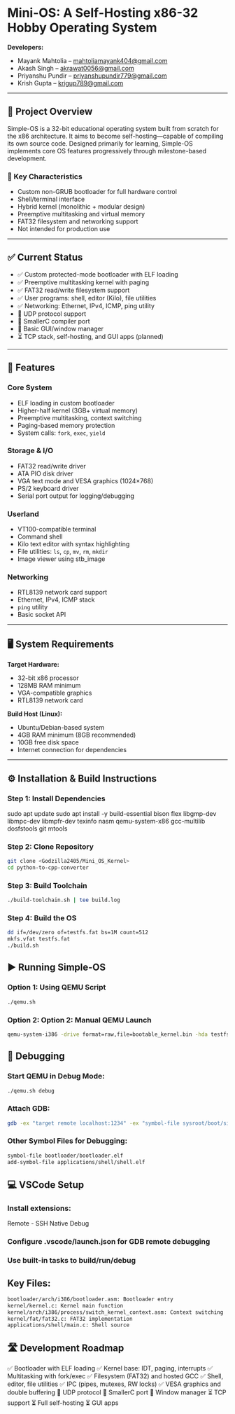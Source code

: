 # Mini-OS: A Self-Hosting x86-32 Hobby Operating System

**Developers:**  
- Mayank Mahtolia – mahtoliamayank404@gmail.com  
- Akash Singh – akrawat0056@gmail.com  
- Priyanshu Pundir – priyanshupundir779@gmail.com  
- Krish Gupta – krigup789@gmail.com

---

## 📌 Project Overview

Simple-OS is a 32-bit educational operating system built from scratch for the x86 architecture. It aims to become self-hosting—capable of compiling its own source code. Designed primarily for learning, Simple-OS implements core OS features progressively through milestone-based development.

### 🔧 Key Characteristics
- Custom non-GRUB bootloader for full hardware control  
- Shell/terminal interface  
- Hybrid kernel (monolithic + modular design)  
- Preemptive multitasking and virtual memory  
- FAT32 filesystem and networking support  
- Not intended for production use  

---

## ✅ Current Status

- ✅ Custom protected-mode bootloader with ELF loading  
- ✅ Preemptive multitasking kernel with paging  
- ✅ FAT32 read/write filesystem support  
- ✅ User programs: shell, editor (Kilo), file utilities  
- ✅ Networking: Ethernet, IPv4, ICMP, ping utility  
- 🚧 UDP protocol support  
- 🚧 SmallerC compiler port  
- 🚧 Basic GUI/window manager  
- ⏳ TCP stack, self-hosting, and GUI apps (planned)

---

## 🧠 Features

### Core System
- ELF loading in custom bootloader  
- Higher-half kernel (3GB+ virtual memory)  
- Preemptive multitasking, context switching  
- Paging-based memory protection  
- System calls: `fork`, `exec`, `yield`

### Storage & I/O
- FAT32 read/write driver  
- ATA PIO disk driver  
- VGA text mode and VESA graphics (1024×768)  
- PS/2 keyboard driver  
- Serial port output for logging/debugging  

### Userland
- VT100-compatible terminal  
- Command shell  
- Kilo text editor with syntax highlighting  
- File utilities: `ls`, `cp`, `mv`, `rm`, `mkdir`  
- Image viewer using stb_image

### Networking
- RTL8139 network card support  
- Ethernet, IPv4, ICMP stack  
- `ping` utility  
- Basic socket API

---

## 🖥️ System Requirements

**Target Hardware:**  
- 32-bit x86 processor  
- 128MB RAM minimum  
- VGA-compatible graphics  
- RTL8139 network card

**Build Host (Linux):**  
- Ubuntu/Debian-based system  
- 4GB RAM minimum (8GB recommended)  
- 10GB free disk space  
- Internet connection for dependencies

---

## ⚙️ Installation & Build Instructions

### Step 1: Install Dependencies
sudo apt update
sudo apt install -y build-essential bison flex libgmp-dev libmpc-dev libmpfr-dev texinfo nasm qemu-system-x86 gcc-multilib dosfstools git mtools

### Step 2: Clone Repository
```bash
git clone <Godzilla2405/Mini_OS_Kernel>
cd python-to-cpp-converter
```

### Step 3: Build Toolchain 
```bash
./build-toolchain.sh | tee build.log
```

### Step 4: Build the OS
```bash
dd if=/dev/zero of=testfs.fat bs=1M count=512
mkfs.vfat testfs.fat
./build.sh
```

## ▶️ Running Simple-OS
### Option 1: Using QEMU Script
```bash
./qemu.sh
```

### Option 2: Option 2: Manual QEMU Launch
```bash
qemu-system-i386 -drive format=raw,file=bootable_kernel.bin -hda testfs.fat -serial stdio -m 512M -vga std -net nic,model=rtl8139 -net user
```

## 🐞 Debugging
### Start QEMU in Debug Mode:
```bash
./qemu.sh debug
```

### Attach GDB:
```bash
gdb -ex "target remote localhost:1234" -ex "symbol-file sysroot/boot/simple_os.kernel"
```

### Other Symbol Files for Debugging:
```bash
symbol-file bootloader/bootloader.elf
add-symbol-file applications/shell/shell.elf
```

## 💻 VSCode Setup

### Install extensions:
Remote - SSH
Native Debug

### Configure .vscode/launch.json for GDB remote debugging

### Use built-in tasks to build/run/debug

## Key Files:
```bash
bootloader/arch/i386/bootloader.asm: Bootloader entry
kernel/kernel.c: Kernel main function
kernel/arch/i386/process/switch_kernel_context.asm: Context switching
kernel/fat/fat32.c: FAT32 implementation
applications/shell/main.c: Shell source
```

## 🛣️ Development Roadmap
✅ Bootloader with ELF loading
✅ Kernel base: IDT, paging, interrupts
✅ Multitasking with fork/exec
✅ Filesystem (FAT32) and hosted GCC
✅ Shell, editor, file utilities
✅ IPC (pipes, mutexes, RW locks)
✅ VESA graphics and double buffering
🚧 UDP protocol
🚧 SmallerC port
🚧 Window manager
⏳ TCP support
⏳ Full self-hosting
⏳ GUI apps
